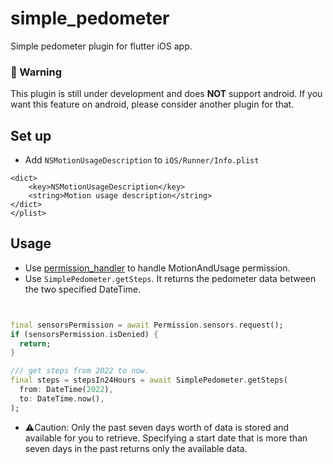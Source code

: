 # simple_pedometer
Simple pedometer plugin for flutter iOS app.

### 🚨 Warning
This plugin is still under development and does **NOT** support android.
If you want this feature on android, please consider another plugin for that.

## Set up

- Add `NSMotionUsageDescription` to `iOS/Runner/Info.plist`
```
<dict>
    <key>NSMotionUsageDescription</key>
    <string>Motion usage description</string>
</dict>
</plist>
```

## Usage

- Use [permission_handler](https://pub.dev/packages/permission_handler) to handle MotionAndUsage permission.
- Use `SimplePedometer.getSteps`. It returns the pedometer data between the two specified DateTime.
```dart


final sensorsPermission = await Permission.sensors.request();
if (sensorsPermission.isDenied) {
  return;
}

/// get steps from 2022 to now.
final steps = stepsIn24Hours = await SimplePedometer.getSteps(
  from: DateTime(2022),
  to: DateTime.now(),
);

```
- ⚠️Caution: Only the past seven days worth of data is stored and available for you to retrieve. Specifying a start date that is more than seven days in the past returns only the available data.
